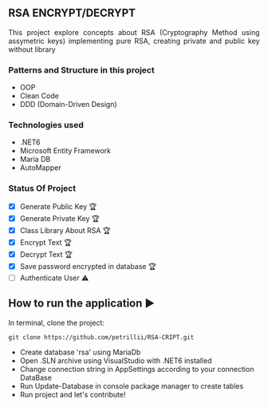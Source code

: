 ## RSA ENCRYPT/DECRYPT
<p align="justify"> This project explore concepts about RSA (Cryptography Method using assymetric keys) implementing pure RSA, creating private and public key without library</p>

### Patterns and Structure in this project
- OOP
- Clean Code
- DDD (Domain-Driven Design)

### Technologies used
- .NET6
- Microsoft Entity Framework
- Maria DB
- AutoMapper

### Status Of Project

- [X] Generate Public Key :trophy:
- [X] Generate Private Key :trophy:
- [X] Class Library About RSA :trophy:
- [X] Encrypt Text :trophy:
- [X] Decrypt Text :trophy:
- [X] Save password encrypted in database :trophy:
- [ ] Authenticate User :warning:

## How to run the application :arrow_forward:

In terminal, clone the project: 

```
git clone https://github.com/petrillii/RSA-CRIPT.git
```

- Create database 'rsa' using MariaDb
- Open .SLN archive using VisualStudio with .NET6 installed
- Change connection string in AppSettings according to your connection DataBase
- Run Update-Database in console package manager to create tables
- Run project and let's contribute!
